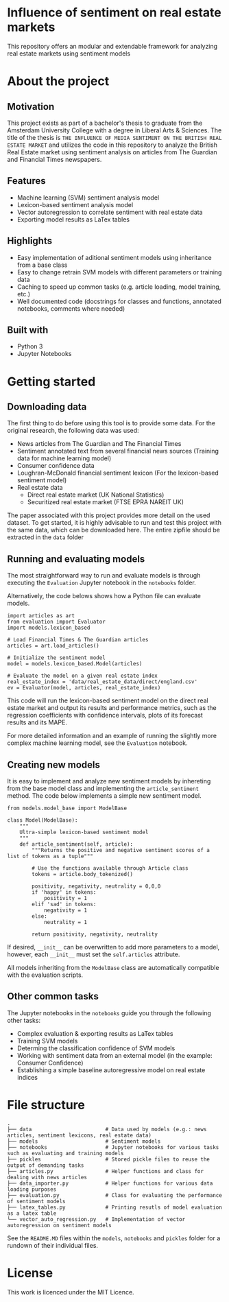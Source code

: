 # Influence of sentiment on real estate markets
This repository offers an modular and extendable framework for analyzing real estate markets using sentiment models

# About the project
## Motivation
This project exists as part of a bachelor's thesis to graduate from the Amsterdam University College with a degree in Liberal Arts & Sciences. The title of the thesis is `THE INFLUENCE OF MEDIA SENTIMENT ON THE BRITISH REAL
ESTATE MARKET` and utilizes the code in this repository to analyze the British Real Estate market using sentiment analysis on articles from The Guardian and Financial Times newspapers.

## Features
+ Machine learning (SVM) sentiment analysis model
+ Lexicon-based sentiment analysis model
+ Vector autoregression to correlate sentiment with real estate data
+ Exporting model results as LaTex tables

## Highlights
+ Easy implementation of aditional sentiment models using inheritance from a base class
+ Easy to change retrain SVM models with different parameters or training data
+ Caching to speed up common tasks (e.g. article loading, model training, etc.)
+ Well documented code (docstrings for classes and functions, annotated notebooks, comments where needed)


## Built with
+ Python 3
+ Jupyter Notebooks

# Getting started
## Downloading data
The first thing to do before using this tool is to provide some data. For the original research, the following data was used:
+ News articles from The Guardian and The Financial Times
+ Sentiment annotated text from several financial news sources (Training data for machine learning model)
+ Consumer confidence data
+ Loughran-McDonald financial sentiment lexicon (For the lexicon-based sentiment model)
+ Real estate data
    + Direct real estate market (UK National Statistics)
    + Securitized real estate market (FTSE EPRA NAREIT UK)

The paper associated with this project provides more detail on the used dataset.
To get started, it is highly advisable to run and test this project with the same data, which can be downloaded here.
The entire zipfile should be extracted in the `data` folder

## Running and evaluating models
The most straightforward way to run and evaluate models is through executing the `Evaluation` Jupyter notebook in the `notebooks` folder. 

Alternatively, the code belows shows how a Python file can evaluate models.

    import articles as art
    from evaluation import Evaluator
    import models.lexicon_based

    # Load Financial Times & The Guardian articles
    articles = art.load_articles()

    # Initialize the sentiment model
    model = models.lexicon_based.Model(articles)

    # Evaluate the model on a given real estate index
    real_estate_index = 'data/real_estate_data/direct/england.csv'
    ev = Evaluator(model, articles, real_estate_index)
This code will run the lexicon-based sentiment model on the direct real estate market and output its results and performance metrics, such as the regression coefficients with confidence intervals, plots of its forecast results and its MAPE.

For more detailed information and an example of running the slightly more complex machine learning model, see the `Evaluation` notebook.

## Creating new models
It is easy to implement and analyze new sentiment models by inhereting from the base model class and implementing the `article_sentiment` method. The code below implements a simple new sentiment model.

    from models.model_base import ModelBase

    class Model(ModelBase):
        """
        Ultra-simple lexicon-based sentiment model
        """
        def article_sentiment(self, article):
            """Returns the positive and negative sentiment scores of a list of tokens as a tuple"""

            # Use the functions available through Article class
            tokens = article.body_tokenized()

            positivity, negativity, neutrality = 0,0,0
            if 'happy' in tokens:
                positivity = 1
            elif 'sad' in tokens:
                negativity = 1
            else:
                neutrality = 1

            return positivity, negativity, neutrality

If desired, `__init__` can be overwritten to add more parameters to a model, however, each `__init__` must set the `self.articles` attribute.

All models inheriting from the `ModelBase` class are automatically compatible with the evaluation scripts.

## Other common tasks
The Jupyter notebooks in the `notebooks` guide you through the following other tasks:
+ Complex evaluation & exporting results as LaTex tables
+ Training SVM models
+ Determing the classification confidence of SVM models
+ Working with sentiment data from an external model (in the example: Consumer Confidence)
+ Establishing a simple baseline autoregressive model on real estate indices

# File structure
    .
    ├── data                        # Data used by models (e.g.: news articles, sentiment lexicons, real estate data)
    ├── models                      # Sentiment models
    ├── notebooks                   # Jupyter notebooks for various tasks such as evaluating and training models
    ├── pickles                     # Stored pickle files to reuse the output of demanding tasks 
    ├── articles.py                 # Helper functions and class for dealing with news articles
    ├── data_importer.py            # Helper functions for various data loading purposes
    ├── evaluation.py               # Class for evaluating the performance of sentiment models
    ├── latex_tables.py             # Printing resutls of model evaluation as a latex table
    └── vector_auto_regression.py   # Implementation of vector autoregression on sentiment models

See the `README.MD` files within the `models`, `notebooks` and `pickles` folder for a rundown of their individual files.

# License
This work is licenced under the MIT Licence. 


